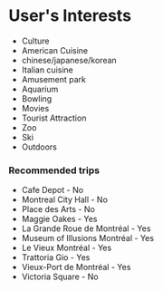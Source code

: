 # User's Interests

- Culture
- American Cuisine
- chinese/japanese/korean
- Italian cuisine
- Amusement park
- Aquarium
- Bowling
- Movies
- Tourist Attraction
- Zoo
- Ski
- Outdoors

### Recommended trips

- Cafe Depot - No
- Montreal City Hall - No
- Place des Arts - No
- Maggie Oakes - Yes
- La Grande Roue de Montréal - Yes
- Museum of Illusions Montréal - Yes
- Le Vieux Montréal - Yes
- Trattoria Gio - Yes
- Vieux-Port de Montréal - Yes
- Victoria Square - No
